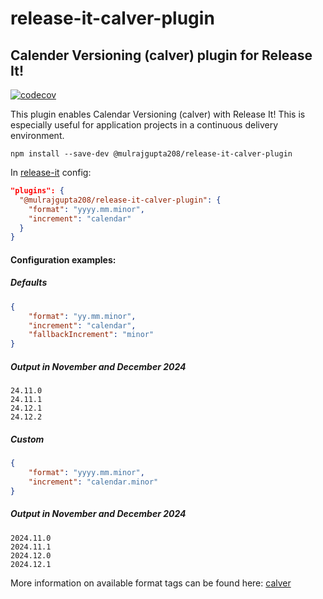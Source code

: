 # release-it-calver-plugin

## Calender Versioning (calver) plugin for Release It!

[![codecov](https://codecov.io/gh/casmith/release-it-calver-plugin/branch/master/graph/badge.svg?token=HKW5RKSQYW)](https://codecov.io/gh/casmith/release-it-calver-plugin)

This plugin enables Calendar Versioning (calver) with Release It! This is especially useful for application projects in a continuous delivery environment. 

```
npm install --save-dev @mulrajgupta208/release-it-calver-plugin
```

In [release-it](https://github.com/release-it/release-it) config:

```json
"plugins": {
  "@mulrajgupta208/release-it-calver-plugin": {
    "format": "yyyy.mm.minor",
    "increment": "calendar"
  }
}
```

#### Configuration examples:

##### Defaults
```json
{
    "format": "yy.mm.minor",
    "increment": "calendar",
    "fallbackIncrement": "minor"
}
```
##### Output in November and December 2024
```
24.11.0
24.11.1
24.12.1
24.12.2
```

##### Custom
```json
{
    "format": "yyyy.mm.minor",
    "increment": "calendar.minor"
}
```
##### Output in November and December 2024
```
2024.11.0
2024.11.1
2024.12.0
2024.12.1
```

More information on available format tags can be found here: [calver](https://github.com/muratgozel/node-calver)
